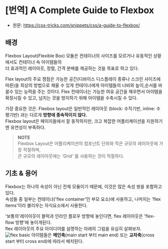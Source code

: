 # [번역] A Complete Guide to Flexbox
- 원문: https://css-tricks.com/snippets/css/a-guide-to-flexbox/
## 배경
Flexbox Layout(Flexible Box) 모듈은 컨테이너의 사이즈를 모르거나 유동적인 상황에서도 컨테이너 속 아이템들의
<br>더 효과적인 레이아웃, 정렬, 간격 분배를 제공하는 것을 목표로 하고 있다.

Flex layout의 주요 쟁점은 가능한 공간(디바이스 디스플레이 종류나 스크린 사이즈에 따른)을 최상의 방법으로 채울 수 있게 컨테이너에게 아이템들의 너비와 높이,순서를 바꿀수 있는 능력을 주는 것이다. Flex 컨테이너는 가능한 여유 공간을 채우면서 아이템을 확장시킬 수 있고, 넘치는 것을 방지하기 위해 아이템을 수축시킬 수 있다.

가장 중요한 것은. Flexbox layout은 일반적인 레이아웃 (block: 수직기반, inline: 수평기반) 과는 다르게 **방향에 종속적이지 않다.** 
<br>Flexbox layout은 페이지들에서 잘 동작하지만, 크고 복잡한 어플리케이션을 지원하기엔 유연성이 부족하다.

> **NOTE**
<br>Flexbox Layout은 어플리케이션의 컴포넌트 단위와 작은 규모의 레이아웃에 가장 적절하며, 
<br>큰 규모의 레이아웃에는 *'Grid'* 를 사용하는 것이 적절하다.

## 기초 & 용어
Flexbox는 하나의 속성이 아닌 전체 모듈이기 때문에, 이것은 많은 속성 쌍을 포함하고 있다. 
<br>속성들 중 일부는 컨테이너('flex container'인 부모 요소)에 사용하고, 나머지는 'flex items'이라 불리우는 자식요소에서 사용한다.

'보통의'레이아웃이 블럭과 인라인 플로우 방향에 놓인다면, flex 레이아웃은 'flex-flow 방향'에 놓이게된다.
<br>flex 레이아웃의 주요 아이디어를 설명하는 아래의 그림을 유심히 살펴보자. 
![flex basic](https://user-images.githubusercontent.com/22817401/50204191-51e69b00-03a7-11e9-80df-adc10fa4efe6.jpeg)
아이템들은 **메인축**(main start 부터 main end) 또는 **교차축**(cross start 부터 cross end)에 따라서 배치된다.
